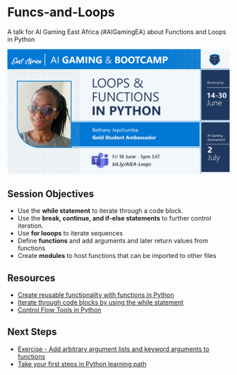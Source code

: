 # Funcs-and-Loops
A talk for AI Gaming East Africa (#AIGamingEA) about Functions and Loops in Python

![Event Poster](https://github.com/BethanyJep/Funcs-and-Loops/blob/main/ai-gaming%20bethany%20Jepchumba.png?raw=true)

## Session Objectives
* Use the **while statement** to iterate through a code block.​
* Use the **break, continue, and if-else statements** to further control iteration.
* Use **for looops** to iterate sequences
* Define **functions** and add arguments and later return values from functions
* Create **modules** to host functions that can be imported to other files

## Resources
* [Create reusable functionality with functions in Python](https://docs.microsoft.com/en-us/learn/modules/python-functions/)
* [Iterate through code blocks by using the while statement](https://docs.microsoft.com/en-us/learn/modules/python-while/)
* [Control Flow Tools in Python](https://docs.python.org/3/tutorial/controlflow.html)

## Next Steps
* [Exercise - Add arbitrary argument lists and keyword arguments to functions](https://docs.microsoft.com/en-us/learn/modules/python-functions/3-exercise-parameters)
* [Take your first steps in Python learning path](https://docs.microsoft.com/en-us/learn/paths/python-first-steps/)
